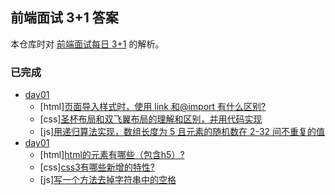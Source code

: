 ## 前端面试 3+1 答案

本仓库时对 [前端面试每日 3+1](https://github.com/haizlin/fe-interview) 的解析。

### 已完成

- [day01](docs/day01/README.md)
  - [html][页面导入样式时，使用 link 和@import 有什么区别?](docs/day01/README.md)
  - [css][圣杯布局和双飞翼布局的理解和区别，并用代码实现](docs/day01/README.md)
  - [js][用递归算法实现，数组长度为 5 且元素的随机数在 2-32 间不重复的值](docs/day01/README.md)
- [day01](docs/day02/README.md)
  - [html][html的元素有哪些（包含h5）?](docs/day02/README.md)
  - [css][css3有哪些新增的特性?](docs/day02/README.md)
  - [js][写一个方法去掉字符串中的空格](docs/day02/README.md)
